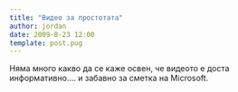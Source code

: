 ```yaml
---
title: "Видео за простотата"
author: jordan
date: 2009-8-23 12:00
template: post.pug
---
```


Няма много какво да се каже освен, че видеото е доста информативно.... и
забавно за сметка на Microsoft.
